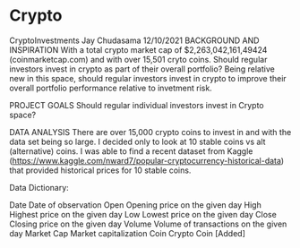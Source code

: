 # Crypto

CryptoInvestments
Jay Chudasama
12/10/2021
BACKGROUND AND INSPIRATION
With a total crypto market cap of $2,263,042,161,49424 (coinmarketcap.com) and with over 15,501 cryto coins. Should regular investors invest in crypto as part of their overall portfolio? Being relative new in this space, should regular investors invest in crypto to improve their overall portfolio performance relative to invetment risk.

PROJECT GOALS
Should regular individual investors invest in Crypto space?

DATA ANALYSIS
There are over 15,000 crypto coins to invest in and with the data set being so large. I decided only to look at 10 stable coins vs alt (alternative) coins. I was able to find a recent dataset from Kaggle (https://www.kaggle.com/nward7/popular-cryptocurrency-historical-data) that provided historical prices for 10 stable coins.

Data Dictionary:

Date Date of observation
Open Opening price on the given day
High Highest price on the given day
Low Lowest price on the given day
Close Closing price on the given day
Volume Volume of transactions on the given day
Market Cap Market capitalization
Coin Crypto Coin [Added]
